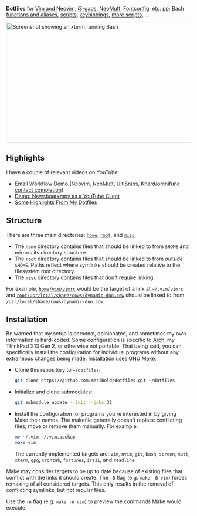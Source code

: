 **Dotfiles** for [Vim and Neovim](home/vim/), [i3-gaps](home/config/i3/),
[NeoMutt](home/config/neomutt/),
[Fontconfig](home/config/fontconfig/),
e[t](home/config/dunst/)[c](home/screenrc).
[p](home/xresources)[p](home/nethackrc); Bash [functions and aliases](home/bashrc),
[scripts](home/bin/), [keybindings](home/xbindkeysrc),
[more scripts](misc/keybind-scripts), …

<img src="/../media/screenshot.png?raw=true" alt="Screenshot showing an xterm running Bash" title="Perfection." width="523" height="327">

## Highlights

I have a couple of relevant videos on YouTube:

*   [Email Workflow Demo (Neovim, NeoMutt, UltiSnips, Khard/omnifunc contact completion)](https://www.youtube.com/watch?v=9a2TJKQeVZc)
*   [Demo: Newsboat+mpv as a YouTube Client](https://www.youtube.com/watch?v=U31niad7bHY)
*   [Some Highlights From My Dotfiles](https://www.youtube.com/watch?v=CZxo41Ao_Tc)

## Structure

There are three main directories: [`home`](home/), [`root`](root/), and [`misc`](misc/).

*   The `home` directory contains files that should be linked to from `$HOME` and mirrors
    its directory structure.
*   The `root` directory contains files that should be linked to from *outside* `$HOME`.
    Paths reflect where symlinks should be created relative to the filesystem root
    directory.
*   The `misc` directory contains files that don't require linking.

For example, [`home/vim/vimrc`](home/vim/vimrc) would be the target of a link at
`~/.vim/vimrc` and
[`root/usr/local/share/cows/dynamic-duo.cow`](root/usr/local/share/cows/dynamic-duo.cow)
should be linked to from `/usr/local/share/cows/dynamic-duo.cow`.

## Installation

Be warned that my setup is personal, opinionated, and sometimes my own information is
hard-coded.  Some configuration is specific to [Arch][], my ThinkPad X13 Gen 2, or
otherwise not portable.  That being said, you can specifically install the configuration
for individual programs without any extraneous changes being made.  Installation uses [GNU
Make][].

*   Clone this repository to `~/dotfiles`:

    ```bash
    git clone https://github.com/meribold/dotfiles.git ~/dotfiles
    ```
*   Initialize and clone submodules:

    ```bash
    git submodule update --init --jobs 32
    ```
*   Install the configuration for programs you're interested in by giving Make their
    names.  The makefile generally doesn't replace conflicting files; move or remove them
    manually.  For example:

    ```bash
    mv ~/.vim ~/.vim.backup
    make vim
    ```

    The currently implemented targets are: `vim`, `nvim`, `git`, `bash`, `screen`, `mutt`,
    `xterm`, `gpg`, `crontab`, `fortunes`, `irssi`, and `readline`.

Make may consider targets to be up to date because of existing files that conflict with
the links it should create.  The `-B` flag (e.g. `make -B vim`) forces remaking of all
considered targets.  This only results in the removal of conflicting symlinks, but not
regular files.

Use the `-n` flag (e.g. `make -n vim`) to preview the commands Make would execute.

[GNU Make]: https://www.gnu.org/software/make/
[arch]: https://archlinux.org
